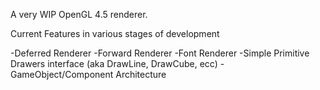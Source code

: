 A very WIP OpenGL 4.5 renderer.

Current Features in various stages of development

-Deferred Renderer
-Forward Renderer
-Font Renderer
-Simple Primitive Drawers interface (aka DrawLine, DrawCube, ecc)
-GameObject/Component Architecture